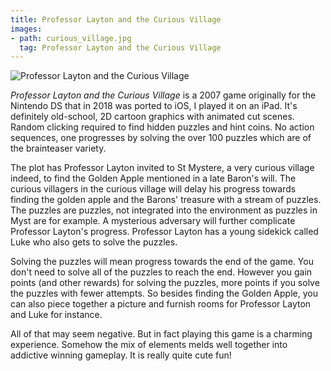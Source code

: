 ```yaml
---
title: Professor Layton and the Curious Village
images:
- path: curious_village.jpg
  tag: Professor Layton and the Curious Village
---
```

![Professor Layton and the Curious Village](curious_village.jpg)

*Professor Layton and the Curious Village* is a 2007 game originally for the
Nintendo DS that in 2018 was ported to iOS, I played it on an iPad. It's definitely
old-school, 2D cartoon graphics with animated cut scenes. Random clicking required
to find hidden puzzles and hint coins. No action sequences, one progresses by
solving the over 100 puzzles which are of the brainteaser variety.

The plot has Professor Layton invited to St Mystere, a very curious village indeed,
to find the Golden Apple mentioned in a late Baron's will. The curious villagers
in the curious village will delay his progress towards finding the golden apple and
the Barons' treasure with a stream of puzzles. The puzzles are puzzles, not
integrated into the environment as puzzles in Myst are for example. A mysterious
adversary will further complicate Professor Layton's progress. Professor Layton has
a young sidekick called Luke who also gets to solve the puzzles.

Solving the puzzles will mean progress towards the end of the game. You don't need
to solve all of the puzzles to reach the end. However you gain points (and other
rewards) for solving the puzzles, more points if you solve the puzzles with fewer
attempts. So besides finding the Golden Apple, you can also piece together a
picture and furnish rooms for Professor Layton and Luke for instance.

All of that may seem negative. But in fact playing this game is a charming
experience. Somehow the mix of elements melds well together into addictive
winning gameplay. It is really quite cute fun!

